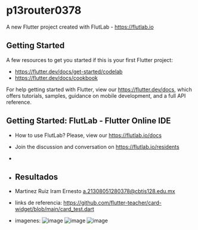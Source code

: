# p13router0378

A new Flutter project created with FlutLab - https://flutlab.io

## Getting Started

A few resources to get you started if this is your first Flutter project:

- https://flutter.dev/docs/get-started/codelab
- https://flutter.dev/docs/cookbook

For help getting started with Flutter, view our
https://flutter.dev/docs, which offers tutorials,
samples, guidance on mobile development, and a full API reference.

## Getting Started: FlutLab - Flutter Online IDE

- How to use FlutLab? Please, view our https://flutlab.io/docs
- Join the discussion and conversation on https://flutlab.io/residents
- 
- ## Resultados

- Martinez Ruiz Iram Ernesto a.21308051280378@cbtis128.edu.mx
- links de referencia: https://github.com/flutter-teacher/card-widget/blob/main/card_test.dart
- imagenes: ![image](https://github.com/MartinezI128/Act14-rutas-0378/assets/147106433/48b86889-86e0-4d10-a989-522ffac037bf)
  ![image](https://github.com/MartinezI128/Act14-rutas-0378/assets/147106433/af6a0936-106b-4183-ad08-a6de5a864533)
![image](https://github.com/MartinezI128/Act14-rutas-0378/assets/147106433/1433a0c8-1ddb-4f1f-ab30-34f8a2f00d9d)


